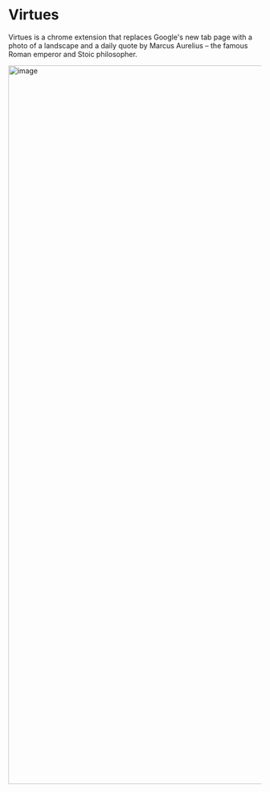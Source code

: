 # Virtues
Virtues is a chrome extension that replaces Google's new tab page with a photo of a landscape and a daily quote by Marcus Aurelius – the famous Roman emperor and Stoic philosopher.


<img width="1430" alt="image" src="https://user-images.githubusercontent.com/71240740/165875753-a90c8d65-e3e1-4faf-afbd-b7eff4d65f21.png">

